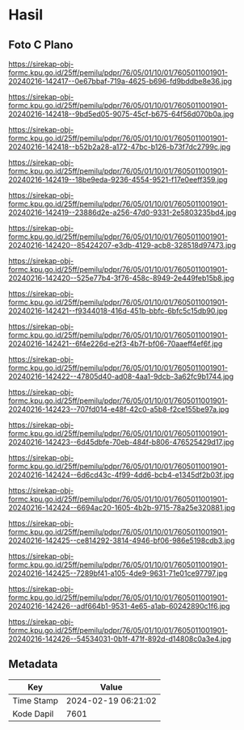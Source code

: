 # Hasil

## Foto C Plano

https://sirekap-obj-formc.kpu.go.id/25ff/pemilu/pdpr/76/05/01/10/01/7605011001901-20240216-142417--0e67bbaf-719a-4625-b696-fd9bddbe8e36.jpg

https://sirekap-obj-formc.kpu.go.id/25ff/pemilu/pdpr/76/05/01/10/01/7605011001901-20240216-142418--9bd5ed05-9075-45cf-b675-64f56d070b0a.jpg

https://sirekap-obj-formc.kpu.go.id/25ff/pemilu/pdpr/76/05/01/10/01/7605011001901-20240216-142418--b52b2a28-a172-47bc-b126-b73f7dc2799c.jpg

https://sirekap-obj-formc.kpu.go.id/25ff/pemilu/pdpr/76/05/01/10/01/7605011001901-20240216-142419--18be9eda-9236-4554-9521-f17e0eeff359.jpg

https://sirekap-obj-formc.kpu.go.id/25ff/pemilu/pdpr/76/05/01/10/01/7605011001901-20240216-142419--23886d2e-a256-47d0-9331-2e5803235bd4.jpg

https://sirekap-obj-formc.kpu.go.id/25ff/pemilu/pdpr/76/05/01/10/01/7605011001901-20240216-142420--85424207-e3db-4129-acb8-328518d97473.jpg

https://sirekap-obj-formc.kpu.go.id/25ff/pemilu/pdpr/76/05/01/10/01/7605011001901-20240216-142420--525e77b4-3f76-458c-8949-2e449feb15b8.jpg

https://sirekap-obj-formc.kpu.go.id/25ff/pemilu/pdpr/76/05/01/10/01/7605011001901-20240216-142421--f9344018-416d-451b-bbfc-6bfc5c15db90.jpg

https://sirekap-obj-formc.kpu.go.id/25ff/pemilu/pdpr/76/05/01/10/01/7605011001901-20240216-142421--6f4e226d-e2f3-4b7f-bf06-70aaeff4ef6f.jpg

https://sirekap-obj-formc.kpu.go.id/25ff/pemilu/pdpr/76/05/01/10/01/7605011001901-20240216-142422--47805d40-ad08-4aa1-9dcb-3a62fc9b1744.jpg

https://sirekap-obj-formc.kpu.go.id/25ff/pemilu/pdpr/76/05/01/10/01/7605011001901-20240216-142423--707fd014-e48f-42c0-a5b8-f2ce155be97a.jpg

https://sirekap-obj-formc.kpu.go.id/25ff/pemilu/pdpr/76/05/01/10/01/7605011001901-20240216-142423--6d45dbfe-70eb-484f-b806-476525429d17.jpg

https://sirekap-obj-formc.kpu.go.id/25ff/pemilu/pdpr/76/05/01/10/01/7605011001901-20240216-142424--6d6cd43c-4f99-4dd6-bcb4-e1345df2b03f.jpg

https://sirekap-obj-formc.kpu.go.id/25ff/pemilu/pdpr/76/05/01/10/01/7605011001901-20240216-142424--6694ac20-1605-4b2b-9715-78a25e320881.jpg

https://sirekap-obj-formc.kpu.go.id/25ff/pemilu/pdpr/76/05/01/10/01/7605011001901-20240216-142425--ce814292-3814-4946-bf06-986e5198cdb3.jpg

https://sirekap-obj-formc.kpu.go.id/25ff/pemilu/pdpr/76/05/01/10/01/7605011001901-20240216-142425--7289bf41-a105-4de9-9631-71e01ce97797.jpg

https://sirekap-obj-formc.kpu.go.id/25ff/pemilu/pdpr/76/05/01/10/01/7605011001901-20240216-142426--adf664b1-9531-4e65-a1ab-60242890c1f6.jpg

https://sirekap-obj-formc.kpu.go.id/25ff/pemilu/pdpr/76/05/01/10/01/7605011001901-20240216-142426--54534031-0b1f-471f-892d-d14808c0a3e4.jpg


## Metadata

| Key        | Value               |
| ---------- | ------------------- |
| Time Stamp | 2024-02-19 06:21:02 |
| Kode Dapil | 7601                |



